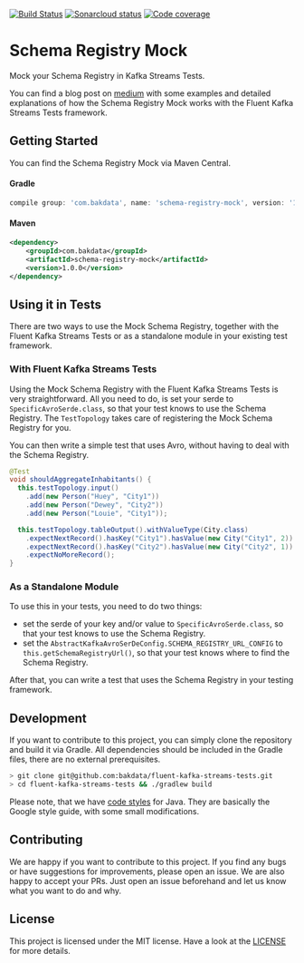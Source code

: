 [![Build Status](https://travis-ci.com/bakdata/fluent-kafka-streams-tests.svg?branch=master)](https://travis-ci.com/bakdata/fluent-kafka-streams-tests)
[![Sonarcloud status](https://sonarcloud.io/api/project_badges/measure?project=com.bakdata.fluent-kafka-streams-tests%3Afluent-kafka-streams-tests&metric=alert_status)](https://sonarcloud.io/dashboard?id=com.bakdata.fluent-kafka-streams-tests%3Afluent-kafka-streams-tests)
[![Code coverage](https://sonarcloud.io/api/project_badges/measure?project=com.bakdata.fluent-kafka-streams-tests%3Afluent-kafka-streams-tests&metric=coverage)](https://sonarcloud.io/dashboard?id=com.bakdata.fluent-kafka-streams-tests%3Afluent-kafka-streams-tests)

Schema Registry Mock
====================

Mock your Schema Registry in Kafka Streams Tests.

You can find a blog post on [medium](https://medium.com/bakdata) with some examples and detailed explanations of how the Schema Registry Mock works with the Fluent Kafka Streams Tests framework.

## Getting Started
You can find the Schema Registry Mock via Maven Central.

#### Gradle
```gradle
compile group: 'com.bakdata', name: 'schema-registry-mock', version: '1.0.0'
```

#### Maven
```xml
<dependency>
    <groupId>com.bakdata</groupId>
    <artifactId>schema-registry-mock</artifactId>
    <version>1.0.0</version>
</dependency>
```

## Using it in Tests

There are two ways to use the Mock Schema Registry, 
together with the Fluent Kafka Streams Tests 
or as a standalone module in your existing test framework.

### With Fluent Kafka Streams Tests

Using the Mock Schema Registry with the Fluent Kafka Streams Tests is very straightforward.
All you need to do, is set your serde to `SpecificAvroSerde.class`, so that your test knows to use the Schema Registry.
The `TestTopology` takes care of registering the Mock Schema Registry for you.

You can then write a simple test that uses Avro, without having to deal with the Schema Registry.

```java
@Test
void shouldAggregateInhabitants() {
  this.testTopology.input()
    .add(new Person("Huey", "City1"))
    .add(new Person("Dewey", "City2"))
    .add(new Person("Louie", "City1"));

  this.testTopology.tableOutput().withValueType(City.class)
    .expectNextRecord().hasKey("City1").hasValue(new City("City1", 2))
    .expectNextRecord().hasKey("City2").hasValue(new City("City2", 1))
    .expectNoMoreRecord();
}
```

 
### As a Standalone Module 
To use this in your tests, you need to do two things: 

 - set the serde of your key and/or value to `SpecificAvroSerde.class`, so that your test knows to use the Schema Registry.
 - set the `AbstractKafkaAvroSerDeConfig.SCHEMA_REGISTRY_URL_CONFIG` to `this.getSchemaRegistryUrl()`, so that your test knows where to find the Schema Registry.

After that, you can write a test that uses the Schema Registry in your testing framework. 


## Development

If you want to contribute to this project, you can simply clone the repository and build it via Gradle.
All dependencies should be included in the Gradle files, there are no external prerequisites.

```bash
> git clone git@github.com:bakdata/fluent-kafka-streams-tests.git
> cd fluent-kafka-streams-tests && ./gradlew build
```

Please note, that we have [code styles](https://github.com/bakdata/bakdata-code-styles) for Java.
They are basically the Google style guide, with some small modifications.

## Contributing

We are happy if you want to contribute to this project.
If you find any bugs or have suggestions for improvements, please open an issue.
We are also happy to accept your PRs.
Just open an issue beforehand and let us know what you want to do and why.

## License
This project is licensed under the MIT license.
Have a look at the [LICENSE](https://github.com/bakdata/fluent-kafka-streams-tests/blob/master/LICENSE) for more details.
